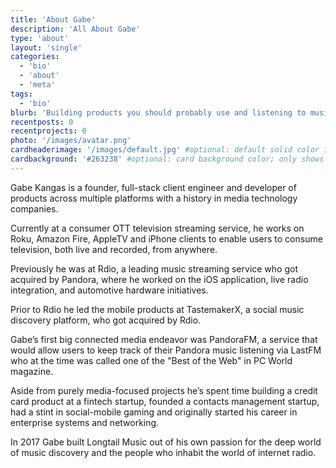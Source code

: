 ```yaml
---
title: 'About Gabe'
description: 'All About Gabe'
type: 'about'
layout: 'single'
categories:
  - 'bio'
  - 'about'
  - 'meta'
tags:
  - 'bio'
blurb: 'Building products you should probably use and listening to music you should probably hear.'
recentposts: 0
recentprojects: 0
photo: '/images/avatar.png'
cardheaderimage: '/images/default.jpg' #optional: default solid color if unset
cardbackground: '#263238' #optional: card background color; only shows when no image specified
---
```


Gabe Kangas is a founder, full-stack client engineer and developer of products across multiple platforms with a history in media technology companies.

Currently at a consumer OTT television streaming service, he works on Roku, Amazon Fire, AppleTV and iPhone clients to enable users to consume television, both live and recorded, from anywhere.

Previously he was at Rdio, a leading music streaming service who got acquired by Pandora, where he worked on the iOS application, live radio integration, and automotive hardware initiatives.

Prior to Rdio he led the mobile products at TastemakerX, a social music discovery platform, who got acquired by Rdio.

Gabe’s first big connected media endeavor was PandoraFM, a service that would allow users to keep track of their Pandora music listening via LastFM who at the time was called one of the "Best of the Web" in PC World magazine.

Aside from purely media-focused projects he’s spent time building a credit card product at a fintech startup, founded a contacts management startup, had a stint in social-mobile gaming and originally started his career in enterprise systems and networking.

In 2017 Gabe built Longtail Music out of his own passion for the deep world of music discovery and the people who inhabit the world of internet radio.
